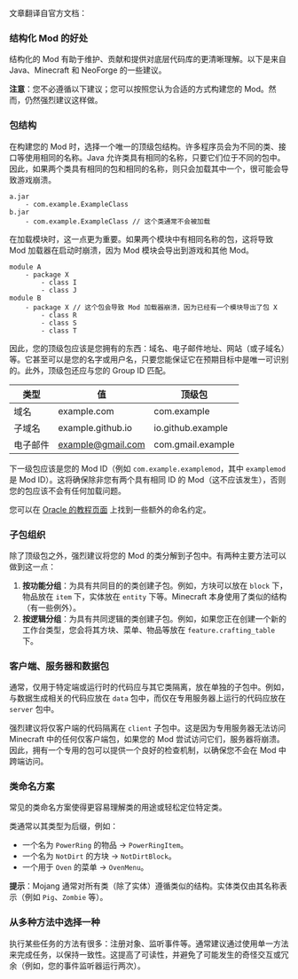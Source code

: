 文章翻译自官方文档：
### 结构化 Mod 的好处
结构化的 Mod 有助于维护、贡献和提供对底层代码库的更清晰理解。以下是来自 Java、Minecraft 和 NeoForge 的一些建议。

**注意**：您不必遵循以下建议；您可以按照您认为合适的方式构建您的 Mod。然而，仍然强烈建议这样做。

### 包结构
在构建您的 Mod 时，选择一个唯一的顶级包结构。许多程序员会为不同的类、接口等使用相同的名称。Java 允许类具有相同的名称，只要它们位于不同的包中。因此，如果两个类具有相同的包和相同的名称，则只会加载其中一个，很可能会导致游戏崩溃。

```plaintext
a.jar
    - com.example.ExampleClass
b.jar
    - com.example.ExampleClass // 这个类通常不会被加载
```

在加载模块时，这一点更为重要。如果两个模块中有相同名称的包，这将导致 Mod 加载器在启动时崩溃，因为 Mod 模块会导出到游戏和其他 Mod。

```plaintext
module A
    - package X
        - class I
        - class J
module B
    - package X // 这个包会导致 Mod 加载器崩溃，因为已经有一个模块导出了包 X
        - class R
        - class S
        - class T
```

因此，您的顶级包应该是您拥有的东西：域名、电子邮件地址、网站（或子域名）等。它甚至可以是您的名字或用户名，只要您能保证它在预期目标中是唯一可识别的。此外，顶级包还应与您的 Group ID 匹配。

| 类型 | 值 | 顶级包 |
| --- | --- | --- |
| 域名 | example.com | com.example |
| 子域名 | example.github.io | io.github.example |
| 电子邮件 | example@gmail.com | com.gmail.example |

下一级包应该是您的 Mod ID（例如 `com.example.examplemod`，其中 `examplemod` 是 Mod ID）。这将确保除非您有两个具有相同 ID 的 Mod（这不应该发生），否则您的包应该不会有任何加载问题。

您可以在 [Oracle 的教程页面](#) 上找到一些额外的命名约定。

### 子包组织
除了顶级包之外，强烈建议将您的 Mod 的类分解到子包中。有两种主要方法可以做到这一点：

1. **按功能分组**：为具有共同目的的类创建子包。例如，方块可以放在 `block` 下，物品放在 `item` 下，实体放在 `entity` 下等。Minecraft 本身使用了类似的结构（有一些例外）。
2. **按逻辑分组**：为具有共同逻辑的类创建子包。例如，如果您正在创建一个新的工作台类型，您会将其方块、菜单、物品等放在 `feature.crafting_table` 下。

### 客户端、服务器和数据包
通常，仅用于特定端或运行时的代码应与其它类隔离，放在单独的子包中。例如，与数据生成相关的代码应放在 `data` 包中，而仅在专用服务器上运行的代码应放在 `server` 包中。

强烈建议将仅客户端的代码隔离在 `client` 子包中。这是因为专用服务器无法访问 Minecraft 中的任何仅客户端包，如果您的 Mod 尝试访问它们，服务器将崩溃。因此，拥有一个专用的包可以提供一个良好的检查机制，以确保您不会在 Mod 中跨端访问。

### 类命名方案
常见的类命名方案使得更容易理解类的用途或轻松定位特定类。

类通常以其类型为后缀，例如：

- 一个名为 `PowerRing` 的物品 -> `PowerRingItem`。
- 一个名为 `NotDirt` 的方块 -> `NotDirtBlock`。
- 一个用于 `Oven` 的菜单 -> `OvenMenu`。

**提示**：Mojang 通常对所有类（除了实体）遵循类似的结构。实体类仅由其名称表示（例如 `Pig`、`Zombie` 等）。

### 从多种方法中选择一种
执行某些任务的方法有很多：注册对象、监听事件等。通常建议通过使用单一方法来完成任务，以保持一致性。这提高了可读性，并避免了可能发生的奇怪交互或冗余（例如，您的事件监听器运行两次）。
